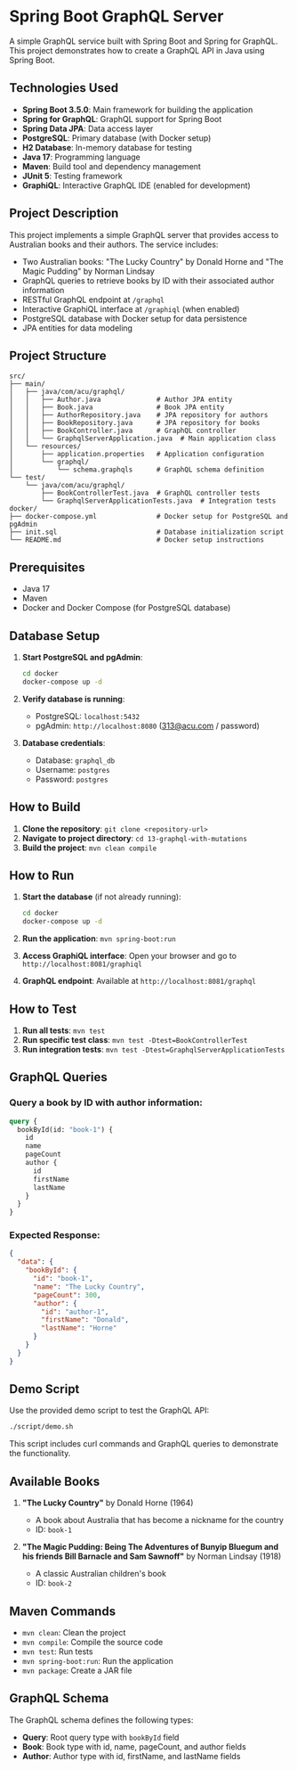 # Spring Boot GraphQL Server

A simple GraphQL service built with Spring Boot and Spring for GraphQL. This project demonstrates how to create a GraphQL API in Java using Spring Boot.

## Technologies Used

- **Spring Boot 3.5.0**: Main framework for building the application
- **Spring for GraphQL**: GraphQL support for Spring Boot
- **Spring Data JPA**: Data access layer
- **PostgreSQL**: Primary database (with Docker setup)
- **H2 Database**: In-memory database for testing
- **Java 17**: Programming language
- **Maven**: Build tool and dependency management
- **JUnit 5**: Testing framework
- **GraphiQL**: Interactive GraphQL IDE (enabled for development)

## Project Description

This project implements a simple GraphQL server that provides access to Australian books and their authors. The service includes:

- Two Australian books: "The Lucky Country" by Donald Horne and "The Magic Pudding" by Norman Lindsay
- GraphQL queries to retrieve books by ID with their associated author information
- RESTful GraphQL endpoint at `/graphql`
- Interactive GraphiQL interface at `/graphiql` (when enabled)
- PostgreSQL database with Docker setup for data persistence
- JPA entities for data modeling

## Project Structure

```
src/
├── main/
│   ├── java/com/acu/graphql/
│   │   ├── Author.java              # Author JPA entity
│   │   ├── Book.java                # Book JPA entity
│   │   ├── AuthorRepository.java    # JPA repository for authors
│   │   ├── BookRepository.java      # JPA repository for books
│   │   ├── BookController.java      # GraphQL controller
│   │   └── GraphqlServerApplication.java  # Main application class
│   └── resources/
│       ├── application.properties   # Application configuration
│       └── graphql/
│           └── schema.graphqls      # GraphQL schema definition
└── test/
    └── java/com/acu/graphql/
        ├── BookControllerTest.java  # GraphQL controller tests
        └── GraphqlServerApplicationTests.java  # Integration tests
docker/
├── docker-compose.yml               # Docker setup for PostgreSQL and pgAdmin
├── init.sql                         # Database initialization script
└── README.md                        # Docker setup instructions
```

## Prerequisites

- Java 17
- Maven
- Docker and Docker Compose (for PostgreSQL database)

## Database Setup

1. **Start PostgreSQL and pgAdmin**:
   ```bash
   cd docker
   docker-compose up -d
   ```

2. **Verify database is running**:
   - PostgreSQL: `localhost:5432`
   - pgAdmin: `http://localhost:8080` (313@acu.com / password)

3. **Database credentials**:
   - Database: `graphql_db`
   - Username: `postgres`
   - Password: `postgres`

## How to Build

1. **Clone the repository**: `git clone <repository-url>`
2. **Navigate to project directory**: `cd 13-graphql-with-mutations`
3. **Build the project**: `mvn clean compile`

## How to Run

1. **Start the database** (if not already running):
   ```bash
   cd docker
   docker-compose up -d
   ```

2. **Run the application**: `mvn spring-boot:run`
3. **Access GraphiQL interface**: Open your browser and go to `http://localhost:8081/graphiql`
4. **GraphQL endpoint**: Available at `http://localhost:8081/graphql`

## How to Test

1. **Run all tests**: `mvn test`
2. **Run specific test class**: `mvn test -Dtest=BookControllerTest`
3. **Run integration tests**: `mvn test -Dtest=GraphqlServerApplicationTests`

## GraphQL Queries

### Query a book by ID with author information:

```graphql
query {
  bookById(id: "book-1") {
    id
    name
    pageCount
    author {
      id
      firstName
      lastName
    }
  }
}
```

### Expected Response:

```json
{
  "data": {
    "bookById": {
      "id": "book-1",
      "name": "The Lucky Country",
      "pageCount": 300,
      "author": {
        "id": "author-1",
        "firstName": "Donald",
        "lastName": "Horne"
      }
    }
  }
}
```

## Demo Script

Use the provided demo script to test the GraphQL API:

```bash
./script/demo.sh
```

This script includes curl commands and GraphQL queries to demonstrate the functionality.

## Available Books

1. **"The Lucky Country"** by Donald Horne (1964)
   - A book about Australia that has become a nickname for the country
   - ID: `book-1`

2. **"The Magic Pudding: Being The Adventures of Bunyip Bluegum and his friends Bill Barnacle and Sam Sawnoff"** by Norman Lindsay (1918)
   - A classic Australian children's book
   - ID: `book-2`

## Maven Commands

- `mvn clean`: Clean the project
- `mvn compile`: Compile the source code
- `mvn test`: Run tests
- `mvn spring-boot:run`: Run the application
- `mvn package`: Create a JAR file

## GraphQL Schema

The GraphQL schema defines the following types:

- **Query**: Root query type with `bookById` field
- **Book**: Book type with id, name, pageCount, and author fields
- **Author**: Author type with id, firstName, and lastName fields
